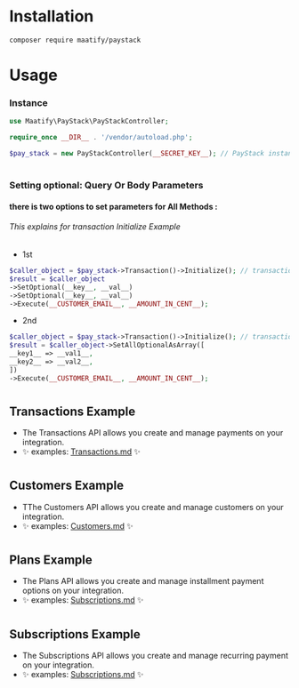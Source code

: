 # Installation

```shell
composer require maatify/paystack
```

# Usage

### Instance
```php
use Maatify\PayStack\PayStackController;

require_once __DIR__ . '/vendor/autoload.php';

$pay_stack = new PayStackController(__SECRET_KEY__); // PayStack instance
```
#
### Setting optional:  Query Or Body Parameters
#### there is two options to set parameters for All Methods : 
###### This explains for transaction Initialize Example
- 1st 
```php
$caller_object = $pay_stack->Transaction()->Initialize(); // transaction Initialize Example
$result = $caller_object
->SetOptional(__key__, __val__)
->SetOptional(__key__, __val__)
->Execute(__CUSTOMER_EMAIL__, __AMOUNT_IN_CENT__);
```
- 2nd 
```php
$caller_object = $pay_stack->Transaction()->Initialize(); // transaction Initialize Example
$result = $caller_object->SetAllOptionalAsArray([
__key1__ => __val1__, 
__key2__ => __val2__, 
])
->Execute(__CUSTOMER_EMAIL__, __AMOUNT_IN_CENT__);
```
#
## Transactions Example
- The Transactions API allows you create and manage payments on your integration.
- ✨ examples: [Transactions.md](Transactions.md) ✨
#
## Customers Example
- TThe Customers API allows you create and manage customers on your integration.
- ✨ examples: [Customers.md](Customers.md) ✨
#
## Plans Example
- The Plans API allows you create and manage installment payment options on your integration.
- ✨ examples: [Subscriptions.md](Subscriptions.md) ✨
#
## Subscriptions Example
- The Subscriptions API allows you create and manage recurring payment on your integration.
- ✨ examples: [Subscriptions.md](Subscriptions.md) ✨